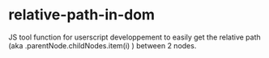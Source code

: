 # relative-path-in-dom
JS tool function for userscript developpement to easily get the relative path (aka .parentNode.childNodes.item(i) ) between 2 nodes.

